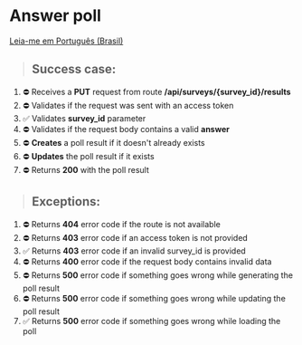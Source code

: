 # Answer poll

[Leia-me em Português (Brasil)](./save-survey-result-pt_BR.md)

> ## Success case:
1. ⛔️ Receives a **PUT** request from route **/api/surveys/{survey_id}/results**
1. ⛔️ Validates if the request was sent with an access token
1. ✅ Validates **survey_id** parameter
1. ⛔️ Validates if the request body contains a valid **answer**
1. ⛔️ **Creates** a poll result if it doesn't already exists
1. ⛔️ **Updates** the poll result if it exists
1. ⛔️ Returns **200** with the poll result

> ## Exceptions:
1. ⛔️ Returns **404** error code if the route is not available
1. ⛔️ Returns **403** error code if an access token is not provided
1. ✅ Returns **403** error code if an invalid survey_id is provided
1. ⛔️ Returns **400** error code if the request body contains invalid data
1. ⛔️ Returns **500** error code if something goes wrong while generating the poll result
1. ⛔️ Returns **500** error code if something goes wrong while updating the poll result
1. ✅ Returns **500** error code if something goes wrong while loading the poll